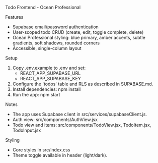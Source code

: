 Todo Frontend - Ocean Professional

Features
- Supabase email/password authentication
- User-scoped todo CRUD (create, edit, toggle complete, delete)
- Ocean Professional styling: blue primary, amber accents, subtle gradients, soft shadows, rounded corners
- Accessible, single-column layout

Setup
1) Copy .env.example to .env and set:
   - REACT_APP_SUPABASE_URL
   - REACT_APP_SUPABASE_KEY
2) Configure the 'todos' table and RLS as described in SUPABASE.md.
3) Install dependencies: npm install
4) Run the app: npm start

Notes
- The app uses Supabase client in src/services/supabaseClient.js.
- Auth view: src/components/AuthView.jsx
- Todo view and items: src/components/TodoView.jsx, TodoItem.jsx, TodoInput.jsx

Styling
- Core styles in src/index.css
- Theme toggle available in header (light/dark).

